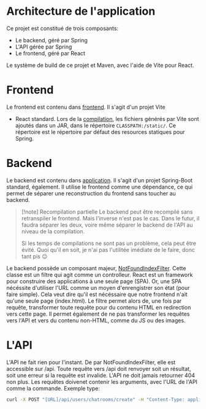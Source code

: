 # Architecture de l'application

Ce projet est constitué de trois composants:

- Le backend, géré par Spring
- L'API gérée par Spring
- Le frontend, géré par React

Le système de build de ce projet et Maven, avec l'aide de Vite pour React.

# Frontend

Le frontend est contenu dans [frontend](/frontend). Il s'agit d'un projet Vite 
+ React standard. Lors de la [compilation](/README.md#Compilation%20Et%20Lancement),
les fichiers générés par Vite sont ajoutés dans un JAR, dans le répertoire
`CLASSPATH:/static/`. Ce répertoire est le répertoire par défaut des resources
statiques pour Spring.

# Backend

Le backend est contenu dans [application](/application). Il s'agit d'un projet
Spring-Boot standard, également. Il utilise le frontend comme une dépendance,
ce qui permet de séparer une reconstruction du frontend sans toucher au backend.

> [!note] Recompilation partielle
> Le backend peut être recompilé sans retranspiler le frontend. Mais l'inverse
> n'est pas le cas. Dans le futur, il faudra séparer les deux, voire même
> séparer le backend de l'API au niveau de la compilation.
>
> Si les temps de compilations ne sont pas un problème, cela peut être évité.
> Quoi qu'il en soit, je n'ai pas l'utilitée imédiate de le faire, donc tant pis :wink:

Le backend possède un composant majeur, 
[NotFoundIndexFilter](application/src/main/java/fr/cytech/projetdevwebbackend/NotFoundIndexFilter.java).
Cette classe est un filtre qui agit comme un controlleur. React est un framework
pour construire des applications à une seule page (SPA). Or, une SPA nécéssite
d'utiliser l'URL comme un moyen d'enrengistrer son état (pour faire simple). Cela
veut dire qu'il est nécéssaire que notre frontend n'ait qu'une seule page (index.html).
Le filtre permet alors de, une fois par requête, transformer toute requête pour
du contenu HTML en redirection vers cette page. Il permet également de ne pas transformer
les requêtes vers l'API et vers du contenu non-HTML, comme du JS ou des images.

# L'API

L'API ne fait rien pour l'instant. De par NotFoundIndexFilter, elle est accessible sur
/api. Toute requête vers /api doit renvoyer soit un résultat, soit une erreur si la
requête est invalide. L'API ne doit jamais retourner 404 non plus. Les requêtes
doivenet contenir les arguments, avec l'URL de l'API comme la commande. Exemple type:

```sh
curl -X POST "[URL]/api/users/chatrooms/create" -H "Content-Type: application/x-www-form-urlencoded" -d "user1=foo" -d "user2=bar"
```
